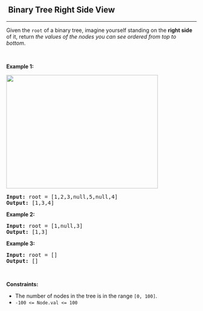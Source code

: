 <h2>  Binary Tree Right Side View</h2><hr><div style="user-select: auto;"><p style="user-select: auto;">Given the <code style="user-select: auto;">root</code> of a binary tree, imagine yourself standing on the <strong style="user-select: auto;">right side</strong> of it, return <em style="user-select: auto;">the values of the nodes you can see ordered from top to bottom</em>.</p>

<p style="user-select: auto;">&nbsp;</p>
<p style="user-select: auto;"><strong style="user-select: auto;">Example 1:</strong></p>
<img alt="" src="https://assets.leetcode.com/uploads/2021/02/14/tree.jpg" style="width: 401px; height: 301px; user-select: auto;">
<pre style="user-select: auto;"><strong style="user-select: auto;">Input:</strong> root = [1,2,3,null,5,null,4]
<strong style="user-select: auto;">Output:</strong> [1,3,4]
</pre>

<p style="user-select: auto;"><strong style="user-select: auto;">Example 2:</strong></p>

<pre style="user-select: auto;"><strong style="user-select: auto;">Input:</strong> root = [1,null,3]
<strong style="user-select: auto;">Output:</strong> [1,3]
</pre>

<p style="user-select: auto;"><strong style="user-select: auto;">Example 3:</strong></p>

<pre style="user-select: auto;"><strong style="user-select: auto;">Input:</strong> root = []
<strong style="user-select: auto;">Output:</strong> []
</pre>

<p style="user-select: auto;">&nbsp;</p>
<p style="user-select: auto;"><strong style="user-select: auto;">Constraints:</strong></p>

<ul style="user-select: auto;">
	<li style="user-select: auto;">The number of nodes in the tree is in the range <code style="user-select: auto;">[0, 100]</code>.</li>
	<li style="user-select: auto;"><code style="user-select: auto;">-100 &lt;= Node.val &lt;= 100</code></li>
</ul>
</div>